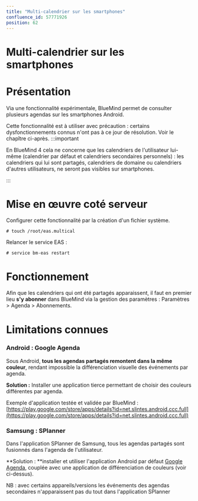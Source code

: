 ```yaml
---
title: "Multi-calendrier sur les smartphones"
confluence_id: 57771926
position: 62
---
```

# Multi-calendrier sur les smartphones


# Présentation

Via une fonctionnalité expérimentale, BlueMind permet de consulter plusieurs agendas sur les smartphones Android.

Cette fonctionnalité est à utiliser avec précaution : certains dysfonctionnements connus n'ont pas à ce jour de résolution. Voir le chapître ci-après.
:::important

En BlueMind 4 cela ne concerne que les calendriers de l'utilisateur lui-même (calendrier par défaut et calendriers secondaires personnels) : les calendriers qui lui sont partagés, calendriers de domaine ou calendriers d'autres utilisateurs, ne seront pas visibles sur smartphones.

:::

# Mise en œuvre coté serveur

Configurer cette fonctionnalité par la création d'un fichier système.


```
# touch /root/eas.multical
```


Relancer le service EAS :


```
# service bm-eas restart
```


# Fonctionnement

Afin que les calendriers qui ont été partagés apparaissent, il faut en premier lieu **s'y abonner** dans BlueMind via la gestion des paramètres : Paramètres > Agenda > Abonnements.

# Limitations connues

### Android : Google Agenda

Sous Android, **tous les agendas partagés remontent dans la même couleur**, rendant impossible la différenciation visuelle des événements par agenda.

**Solution :** Installer une application tierce permettant de choisir des couleurs différentes par agenda.

Exemple d'application testée et validée par BlueMind : [https://play.google.com/store/apps/details?id=net.slintes.android.ccc.full](https://play.google.com/store/apps/details?id=net.slintes.android.ccc.full)

### Samsung : SPlanner

Dans l'application SPlanner de Samsung, tous les agendas partagés sont fusionnés dans l'agenda de l'utilisateur.

**Solution : **installer et utiliser l'application Android par défaut [Google Agenda](https://play.google.com/store/apps/details?id=com.google.android.calendar), couplée avec une application de différenciation de couleurs (voir ci-dessus).

NB : avec certains appareils/versions les événements des agendas secondaires n'apparaissent pas du tout dans l'application SPlanner

